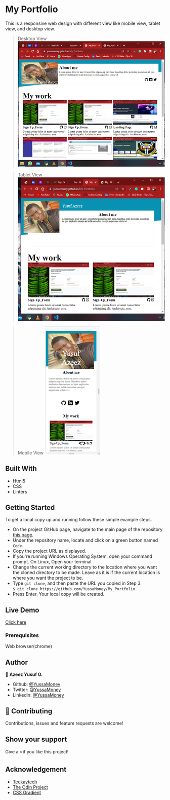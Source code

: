 # My Portfolio

This is a responsive web design with different view like mobile view, tablet view, and desktop view.

> Desktop View
![Desktop View](./img/Desktop-View.png)

> Tablet View
![Tablet View](./img/Tablet-View.png)

> Mobile View
![Mobile View](./img/Mobile-View.png)

## Built With

- Html5
- CSS
- Linters

## Getting Started

To get a local copy up and running follow these simple example steps.

- On the project GitHub page, navigate to the main page of the repository [this page](https://github.com/YussaMoney/My_Portfolio).
- Under the repository name, locate and click on a green button named `Code`.
- Copy the project URL as displayed.
- If you're running Windows Operating System, open your command prompt. On Linux, Open your terminal.
- Change the current working directory to the location where you want the cloned directory to be made. Leave as it is if the current location is where you want the project to be.
- Type `git clone`, and then paste the URL you copied in Step 3.<br>
  `$ git clone https://github.com/YussaMoney/My_Portfolio`
- Press Enter. Your local copy will be created.

## Live Demo

[Click here](https://yussamoney.github.io/My_Portfolio/)

### Prerequisites

Web browser(chrome)

## Author

👤 **Azeez Yusuf O.**

- Github: [@YussaMoney](https://github.com/YussaMoney)
- Twitter: [@YussaMoney](https://twitter.com/YussaMoney)
- Linkedin: [@YussaMoney](https://www.linkedin.com/in/yussamoney)

## 🤝 Contributing

Contributions, issues and feature requests are welcome!

## Show your support

Give a ⭐️if you like this project!

## Acknowledgement

- [Teekaytech](https://github.com/teekaytech)
- [The Odin Project](https://www.theodinproject.com/lessons/node-path-advanced-html-and-css-personal-portfolio)
- [CSS Gradient](https://cssgradient.io/)
